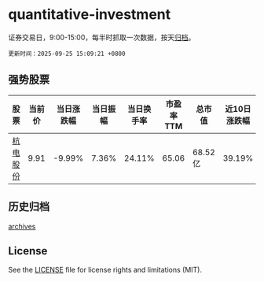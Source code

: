 # quantitative-investment

证券交易日，9:00-15:00，每半时抓取一次数据，按天[归档](archives)。

`更新时间：2025-09-25 15:09:21 +0800`

## 强势股票

|股票|当前价|当日涨跌幅|当日振幅|当日换手率|市盈率TTM|总市值|近10日涨跌幅|
|----|----|----|----|----|----|----|----|
|[杭电股份](https://xueqiu.com/S/SH603618)|9.91|-9.99%|7.36%|24.11%|65.06|68.52亿|39.19%|

## 历史归档

[archives](archives)

## License

See the [LICENSE](LICENSE) file for license rights and limitations (MIT).
